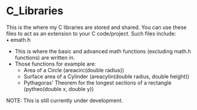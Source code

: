 # C_Libraries

This is the where my C libraries are stored and shared. You can use these files to act as an extension to your C code/project.
Such files include:
 • emath.h
  - This is where the basic and advanced math functions (excluding math.h functions) are written in.
  - Those functions for example are:
     - Area of a Circle (areacirc(double radius))
     - Surface area of a Cylinder (areacylin(double radius, double height))
     - Pythagoras' Theorem for the longest sections of a rectangle (pytheo(double x, double y))

NOTE: This is still currently under development.
